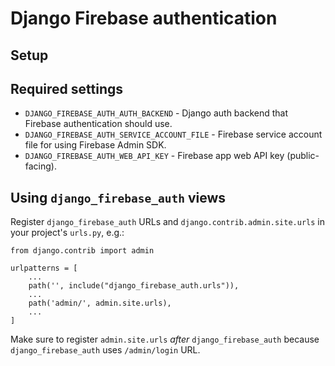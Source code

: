 # Django Firebase authentication

## Setup

## Required settings

* `DJANGO_FIREBASE_AUTH_AUTH_BACKEND` - Django auth backend that Firebase authentication should use.
* `DJANGO_FIREBASE_AUTH_SERVICE_ACCOUNT_FILE` - Firebase service account file for using Firebase Admin SDK.
* `DJANGO_FIREBASE_AUTH_WEB_API_KEY` - Firebase app web API key (public-facing).


## Using `django_firebase_auth` views

Register `django_firebase_auth` URLs and `django.contrib.admin.site.urls` in your project's `urls.py`, e.g.:

```
from django.contrib import admin

urlpatterns = [
    ...
    path('', include("django_firebase_auth.urls")),
    ...
    path('admin/', admin.site.urls),
    ...
]
```
Make sure to register `admin.site.urls` _after_ `django_firebase_auth` because `django_firebase_auth` uses `/admin/login` URL.